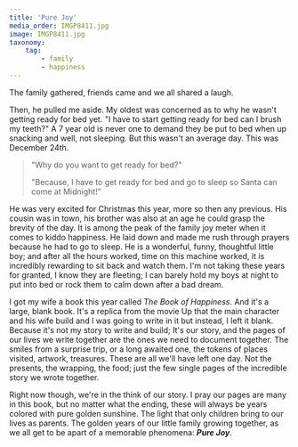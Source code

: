```yaml
---
title: 'Pure Joy'
media_order: IMGP8411.jpg
image: IMGP8411.jpg
taxonomy:
    tag:
        - family
        - happiness
---
```


The family gathered, friends came and we all shared a laugh.

Then, he pulled me aside. My oldest was concerned as to why he wasn't getting ready for bed yet. "I have to start getting ready for bed can I brush my teeth?" A 7 year old is never one to demand they be put to bed when up snacking and well, not sleeping. But this wasn't an average day. This was December 24th.

> "Why do you want to get ready for bed?"
> 
> "Because, I have to get ready for bed and go to sleep so Santa can come at Midnight!"

He was very excited for Christmas this year, more so then any previous. His cousin was in town, his brother was also at an age he could grasp the brevity of the day. It is among the peak of the family joy meter when it comes to kiddo happiness.
He laid down and made me rush through prayers because he had to go to sleep. He is a wonderful, funny, thoughtful little boy; and after all the hours worked, time on this machine worked, it is incredibly rewarding to sit back and watch them. I'm not taking these years for granted, I know they are fleeting; I can barely hold my boys at night to put into bed or rock them to calm down after a bad dream.

I got my wife a book this year called _The Book of Happiness_. And it's a large, blank book. It's a replica from the movie Up that the main character and his wife build and I was going to write in it but instead, I left it blank. Because it's not my story to write and build; It's our story, and the pages of our lives we write together are the ones we need to document together. The smiles from a surprise trip, or a long awaited one, the tokens of places visited, artwork, treasures. These are all we'll have left one day. Not the presents, the wrapping, the food; just the few single pages of the incredible story we wrote together.

Right now though, we're in the think of our story. I pray our pages are many in this book, but no matter what the ending, these will always be years colored with pure golden sunshine. The light that only children bring to our lives as parents. The golden years of our little family growing together, as we all get to be apart of a memorable phenomena: _**Pure Joy**_.